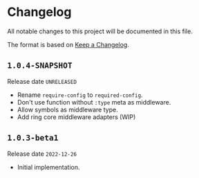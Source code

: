 # Changelog

All notable changes to this project will be documented in this file.

The format is based on [Keep a Changelog](https://keepachangelog.com/en/1.0.0/).

## `1.0.4-SNAPSHOT`

Release date `UNRELEASED`

- Rename `require-config` to `required-config`.
- Don't use function without `:type` meta as middleware.
- Allow symbols as middleware type.
- Add ring core middleware adapters (WIP)

## `1.0.3-beta1`

Release date `2022-12-26`

- Initial implementation.
